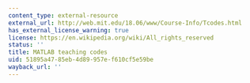 ```yaml
---
content_type: external-resource
external_url: http://web.mit.edu/18.06/www/Course-Info/Tcodes.html
has_external_license_warning: true
license: https://en.wikipedia.org/wiki/All_rights_reserved
status: ''
title: MATLAB teaching codes
uid: 51895a47-85eb-4d89-957e-f610cf5e59be
wayback_url: ''
---
```

